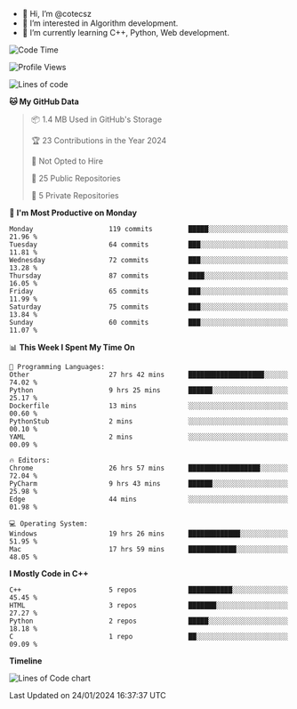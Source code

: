 - 👋 Hi, I’m @cotecsz
- 👀 I’m interested in Algorithm development.
- 🌱 I’m currently learning C++, Python, Web development.

<!---
cotecsz/cotecsz is a ✨ special ✨ repository because its `README.md` (this file) appears on your GitHub profile.
You can click the Preview link to take a look at your changes.
--->

<!--START_SECTION:waka-->
![Code Time](http://img.shields.io/badge/Code%20Time-419%20hrs%2010%20mins-blue)

![Profile Views](http://img.shields.io/badge/Profile%20Views-0-blue)

![Lines of code](https://img.shields.io/badge/From%20Hello%20World%20I%27ve%20Written-1.2%20million%20lines%20of%20code-blue)

**🐱 My GitHub Data** 

> 📦 1.4 MB Used in GitHub's Storage 
 > 
> 🏆 23 Contributions in the Year 2024
 > 
> 🚫 Not Opted to Hire
 > 
> 📜 25 Public Repositories 
 > 
> 🔑 5 Private Repositories 
 > 
📅 **I'm Most Productive on Monday** 

```text
Monday                   119 commits         █████░░░░░░░░░░░░░░░░░░░░   21.96 % 
Tuesday                  64 commits          ███░░░░░░░░░░░░░░░░░░░░░░   11.81 % 
Wednesday                72 commits          ███░░░░░░░░░░░░░░░░░░░░░░   13.28 % 
Thursday                 87 commits          ████░░░░░░░░░░░░░░░░░░░░░   16.05 % 
Friday                   65 commits          ███░░░░░░░░░░░░░░░░░░░░░░   11.99 % 
Saturday                 75 commits          ███░░░░░░░░░░░░░░░░░░░░░░   13.84 % 
Sunday                   60 commits          ███░░░░░░░░░░░░░░░░░░░░░░   11.07 % 
```


📊 **This Week I Spent My Time On** 

```text
💬 Programming Languages: 
Other                    27 hrs 42 mins      ███████████████████░░░░░░   74.02 % 
Python                   9 hrs 25 mins       ██████░░░░░░░░░░░░░░░░░░░   25.17 % 
Dockerfile               13 mins             ░░░░░░░░░░░░░░░░░░░░░░░░░   00.60 % 
PythonStub               2 mins              ░░░░░░░░░░░░░░░░░░░░░░░░░   00.10 % 
YAML                     2 mins              ░░░░░░░░░░░░░░░░░░░░░░░░░   00.09 % 

🔥 Editors: 
Chrome                   26 hrs 57 mins      ██████████████████░░░░░░░   72.04 % 
PyCharm                  9 hrs 43 mins       ██████░░░░░░░░░░░░░░░░░░░   25.98 % 
Edge                     44 mins             ░░░░░░░░░░░░░░░░░░░░░░░░░   01.98 % 

💻 Operating System: 
Windows                  19 hrs 26 mins      █████████████░░░░░░░░░░░░   51.95 % 
Mac                      17 hrs 59 mins      ████████████░░░░░░░░░░░░░   48.05 % 
```

**I Mostly Code in C++** 

```text
C++                      5 repos             ███████████░░░░░░░░░░░░░░   45.45 % 
HTML                     3 repos             ███████░░░░░░░░░░░░░░░░░░   27.27 % 
Python                   2 repos             █████░░░░░░░░░░░░░░░░░░░░   18.18 % 
C                        1 repo              ██░░░░░░░░░░░░░░░░░░░░░░░   09.09 % 
```



**Timeline**

![Lines of Code chart](https://raw.githubusercontent.com/cotecsz/cotecsz/master/assets/bar_graph.png)


 Last Updated on 24/01/2024 16:37:37 UTC
<!--END_SECTION:waka-->
